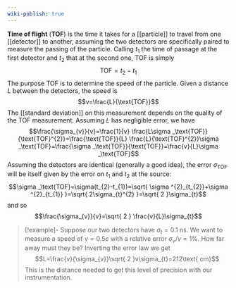 ```yaml
---
wiki-publish: true
---
```

**Time of flight** (**TOF**) is the time it takes for a [[particle]] to travel from one [[detector]] to another, assuming the two detectors are specifically paired to measure the passing of the particle. Calling $t_{1}$ the time of passage at the first detector and $t_{2}$ that at the second one, TOF is simply
$$\text{TOF}=t_{2}-t_{1}$$
The purpose TOF is to determine the speed of the particle. Given a distance $L$ between the detectors, the speed is
$$v=\frac{L}{\text{TOF}}$$
The [[standard deviation]] on this measurement depends on the quality of the TOF measurement. Assuming $L$ has negligible error, we have
$$\frac{\sigma_{v}}{v}=\frac{1}{v} \frac{L\sigma _\text{TOF}}{\text{TOF}^{2}}=\frac{\text{TOF}}{L} \frac{L}{\text{TOF}^{2}}\sigma _\text{TOF}=\frac{\sigma _\text{TOF}}{\text{TOF}}=\frac{v}{L}\sigma _\text{TOF}$$
Assuming the detectors are identical (generally a good idea), the error $\sigma _\text{TOF}$ will be itself given by the error on $t_{1}$ and $t_{2}$ at the source:
$$\sigma _\text{TOF}=\sigma(t_{2}-t_{1})=\sqrt{ \sigma ^{2}_{t_{2}}+\sigma ^{2}_{t_{1}} }=\sqrt{ 2\sigma_{t}^{2} }=\sqrt{ 2 }\sigma_{t}$$
and so
$$\frac{\sigma_{v}}{v}=\sqrt{ 2 } \frac{v}{L}\sigma_{t}$$

> [!example]-
> Suppose our two detectors have $\sigma_{t}=0.1\text{ ns}$. We want to measure a speed of $v=0.5c$ with a relative error $\sigma_{v}/v=1\%$. How far away must they be? Inverting the error law we get
> $$L=\frac{v}{\sigma_{v}}\sqrt{ 2 }v\sigma_{t}=212\text{ cm}$$
> This is the distance needed to get this level of precision with our instrumentation.
